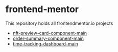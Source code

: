 # frontend-mentor
This repository holds all frontendmentor.io projects

+ [nft-preview-card-component-main](https://jayesh2812.github.io/frontend-mentor/nft-preview-card-component-main)
+ [order-summary-component-main](https://jayesh2812.github.io/frontend-mentor/order-summary-component-main)
+ [time-tracking-dashboard-main](https://jayesh2812.github.io/frontend-mentor/time-tracking-dashboard-main)